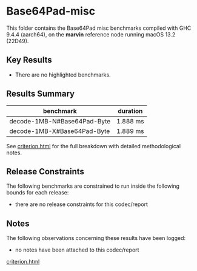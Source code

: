 # Base64Pad-misc

This folder contains the Base64Pad misc benchmarks compiled with GHC 9.4.4 (aarch64), on the 
**marvin** reference node running macOS 13.2 (22D49).

## Key Results

* There are no highlighted benchmarks.

## Results Summary

| benchmark                   | duration |
| --------------------------- | -------- |
| decode-1MB-N#Base64Pad-Byte | 1.888 ms |
| decode-1MB-X#Base64Pad-Byte | 1.889 ms |

See [criterion.html](criterion.html) for the full breakdown with detailed methodological notes.

## Release Constraints

The following benchmarks are constrained to run inside the following bounds for each release:

* there are no release constraints for this codec/report

## Notes

The following observations concerning these results have been logged:
* no notes have been attached to this codec/report

[criterion.html](criterion.html)

